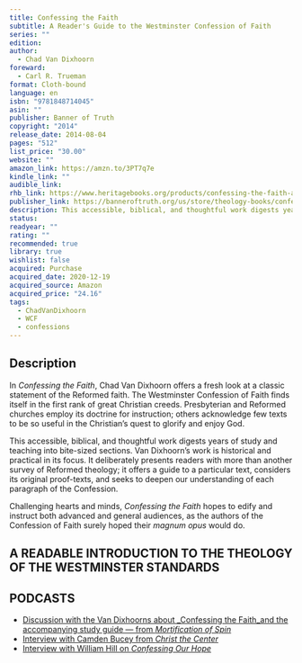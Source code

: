 ```yaml
---
title: Confessing the Faith
subtitle: A Reader's Guide to the Westminster Confession of Faith
series: ""
edition: 
author:
  - Chad Van Dixhoorn
foreward:
  - Carl R. Trueman
format: Cloth-bound
language: en
isbn: "9781848714045"
asin: ""
publisher: Banner of Truth
copyright: "2014"
release_date: 2014-08-04
pages: "512"
list_price: "30.00"
website: ""
amazon_link: https://amzn.to/3PT7q7e
kindle_link: ""
audible_link: 
rhb_link: https://www.heritagebooks.org/products/confessing-the-faith-a-readers-guide-to-the-wcf-van-dixhoorn.html
publisher_link: https://banneroftruth.org/us/store/theology-books/confessing-the-faith/
description: This accessible, biblical, and thoughtful work digests years of study and teaching into bite-sized sections. Van Dixhoorn's work is historical and practical in its focus. It deliberately presents readers with more than another survey of Reformed theology; it offers a guide to a particular text, considers its original proof-texts, and seeks to deepen our understanding of each paragraph of the Confession.
status: 
readyear: ""
rating: ""
recommended: true
library: true
wishlist: false
acquired: Purchase
acquired_date: 2020-12-19
acquired_source: Amazon
acquired_price: "24.16"
tags:
  - ChadVanDixhoorn
  - WCF
  - confessions
---
```

## Description

In _Confessing the Faith_, Chad Van Dixhoorn offers a fresh look at a classic statement of the Reformed faith. The Westminster Confession of Faith finds itself in the first rank of great Christian creeds. Presbyterian and Reformed churches employ its doctrine for instruction; others acknowledge few texts to be so useful in the Christian’s quest to glorify and enjoy God.

This accessible, biblical, and thoughtful work digests years of study and teaching into bite-sized sections. Van Dixhoorn’s work is historical and practical in its focus. It deliberately presents readers with more than another survey of Reformed theology; it offers a guide to a particular text, considers its original proof-texts, and seeks to deepen our understanding of each paragraph of the Confession.

Challenging hearts and minds, _Confessing the Faith_ hopes to edify and instruct both advanced and general audiences, as the authors of the Confession of Faith surely hoped their _magnum opus_ would do.

## A READABLE INTRODUCTION TO THE THEOLOGY OF THE WESTMINSTER STANDARDS

## PODCASTS

- [Discussion with the Van Dixhoorns about _Confessing the Faith_and the accompanying study guide — from _Mortification of Spin_](http://www.mortificationofspin.org/mos/podcast/43806 "Interview")
- [Interview with Camden Bucey from _Christ the Center_](http://reformedforum.org/podcasts/ctc342/ "Interview")
- [Interview with William Hill on _Confessing Our Hope_](http://confessingourhope.com/blog/2015/01/05/confessing-the-faith/ "Interview")
